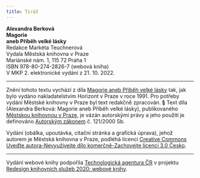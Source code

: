```yaml
---
title: Tiráž
---
```


**Alexandra Berková    
Magorie**  
**aneb Příběh velké lásky**  
Redakce Markéta Teuchnerová  
Vydala Městská knihovna v Praze  
Mariánské nám. 1, 115 72 Praha 1  
ISBN 978-80-274-2826-7 (webová kniha)  
V MKP 2. elektronické vydání z 21. 10. 2022.

***

Znění tohoto textu vychází z díla [Magorie aneb Příběh velké lásky](https://search.mlp.cz/cz/titul/magorie-aneb-pribeh-velke-lasky/34230/#book-content) tak, jak bylo vydáno nakladatelstvím Horizont v Praze v roce 1991. Pro potřeby vydání Městské knihovny v Praze byl text redakčně zpracován.
**§**
Text díla (Alexandra Berková: Magorie aneb Příběh velké lásky), publikovaného [Městskou knihovnou v Praze](https://www.mlp.cz/cz/), je vázán autorskými právy a jeho použití je definováno [Autorským zákonem](https://www.mkcr.cz/predpisy-zakonu-709.html) č. 121/2000 Sb.

Vydání (obálka, upoutávka, citační stránka a grafická úprava), jehož autorem je Městská knihovna v Praze, podléhá licenci [Creative Commons Uveďte autora-Nevyužívejte dílo komerčně-Zachovejte licenci 3.0 Česko](https://creativecommons.org/licenses/by-nc-sa/3.0/cz/).


***

Vydání webové knihy podpořila [Technologická agentura ČR](https://www.tacr.cz/) v projektu [Redesign knihovních služeb 2020: webové knihy](https://starfos.tacr.cz/cs/project/TL04000391).